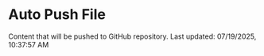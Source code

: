 # Auto Push File

Content that will be pushed to GitHub repository.
Last updated: 07/19/2025, 10:37:57 AM